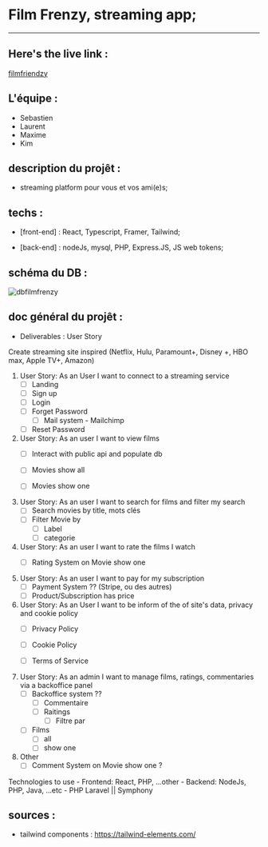 # Film Frenzy, streaming app; 

-----------------------------


## Here's the live link : 

[filmfriendzy](http://filmfriendzy.herokuapp.com/)

## L'équipe : 

- Sebastien
- Laurent
- Maxime
- Kim

## description du projêt : 

- streaming platform pour vous et vos ami(e)s;

## techs :

- [front-end] : React, Typescript, Framer, Tailwind;

- [back-end] : nodeJs, mysql, PHP, Express.JS, JS web tokens;


## schéma du DB :

![dbfilmfrenzy](readme-assets/DatabaseGetflix.png)



## doc général du projêt :

- Deliverables : User Story

Create streaming site inspired (Netflix, Hulu, Paramount+, Disney +, HBO max, Apple TV+, Amazon)

1. User Story: As an User I want to connect  to a streaming service
    - [ ] Landing
    - [ ] Sign up 
    - [ ] Login
    - [ ] Forget Password
        - [ ] Mail system - Mailchimp
    - [ ] Reset Password

2. User Story: As an user I want to view films
    - [ ] Interact with public api and populate db
    - [ ] Movies show all 
    - [ ] Movies show one


3. User Story: As an user I want to search for films and filter my search
    - [ ]  Search movies by title, mots clés 
    - [ ] Filter Movie by 
        - [ ] Label
        - [ ] categorie

4. User Story:  As an user I  want to rate the films I watch
    - [ ] Rating System on Movie show one


5. User Story: As an user I want to pay for my subscription
    - [ ] Payment System ?? (Stripe, ou des autres)
    - [ ] Product/Subscription has price

6. User Story: As an User I want to be inform of the of site's data, privacy  and cookie policy
    - [ ] Privacy Policy
    - [ ] Cookie Policy
    - [ ] Terms of Service


7. User Story: As an admin I want to manage films,  ratings, commentaries via a backoffice panel
    - [ ]  Backoffice system ??
        - [ ] Commentaire
        - [ ] Raitings
            - [ ] Filtre par 
    - [ ] Films
        - [ ] all
        - [ ] show one

8. Other
    - [ ] Comment System on Movie show one ?

Technologies to use 
    - Frontend: React, PHP, ...other
    - Backend: NodeJs, PHP, Java, …etc
    - PHP Laravel || Symphony




## sources : 

- tailwind components : https://tailwind-elements.com/










